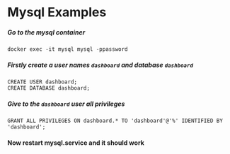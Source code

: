 # Mysql Examples
##### Go to the mysql container
```
docker exec -it mysql mysql -ppassword
```
##### Firstly create a user names ``dashboard`` and database ``dashboard``
```mysql
CREATE USER dashboard;
CREATE DATABASE dashboard;
```
##### Give to the ``dashboard`` user all privileges
```mysql
GRANT ALL PRIVILEGES ON dashboard.* TO 'dashboard'@'%' IDENTIFIED BY 'dashboard';
```

#### Now restart mysql.service and it should work
